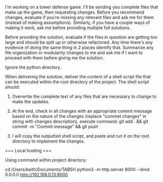 I'm working on a tower defense game.  I'll be sending you complete files that make up the game, then requesting changes.  Before you recommend changes, evaluate if you're missing any relevant files and ask me for them (instead of making assumptions).  Similarly, if you have a couple ways of making it work, ask me before providing multiple full solutions.

Before providing the solution, evaluate if the files in question are getting too large and should be split up or otherwise refactored.  Any time there's any evidence of doing the same thing in 2 places identify that.  Summarize any file organization or modularity changes to me and ask me if I want to proceed with them before giving me the solution.

Ignore the python directory.

When delivering the solution, deliver the content of a shell script file that can be executed within the root directory of the project.  The shell script should:
1. Overwrite the complete text of any files that are necessary to change to make the updates.  

2. At the end, check in all changes with an appropriate commit message based on the nature of the changes (replace "commet changes" in string with changes description), execute command: 
git add . && git commit -m "Commit message" && git push

3. I will copy the outputted shell script, and paste and run it on the root directory to implement the changes.

=== Local hosting ===

Using command within project directory:

cd /Users/keith/Documents/TABSH
python3 -m http.server 8000 --bind 0.0.0.0
http://192.168.0.13:8000
